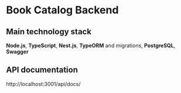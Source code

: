 # Book Catalog Backend

## Main technology stack
**Node.js**, **TypeScript**, **Nest.js**, **TypeORM** and migrations, **PostgreSQL**, **Swagger**

## API documentation
http://localhost:3001/api/docs/
